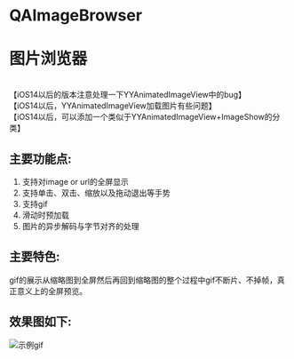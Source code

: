 # QAImageBrowser
图片浏览器<br>
=========
 <br>
【iOS14以后的版本注意处理一下YYAnimatedImageView中的bug】 <br>
【iOS14以后，YYAnimatedImageView加载图片有些问题】 <br>
【iOS14以后，可以添加一个类似于YYAnimatedImageView+ImageShow的分类】 <br>

主要功能点:<br>
--------------
1. 支持对image or url的全屏显示 <br>
2. 支持单击、双击、缩放以及拖动退出等手势 <br>
3. 支持gif <br>
4. 滑动时预加载 <br>
5. 图片的异步解码与字节对齐的处理 <br>

主要特色:<br>
--------------
gif的展示从缩略图到全屏然后再回到缩略图的整个过程中gif不断片、不掉帧，真正意义上的全屏预览。

效果图如下:<br>
------------
![示例gif](https://github.com/Avery-AN/QAImageBrowser/raw/master/DEMO_images/demo.gif)<br>
